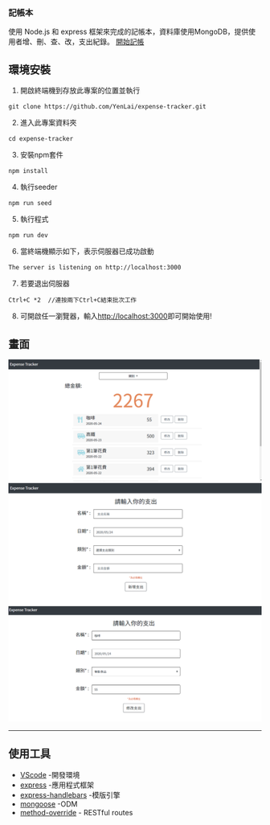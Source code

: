 ### 記帳本
使用 Node.js 和 express 框架來完成的記帳本，資料庫使用MongoDB，提供使用者增、刪、查、改，支出紀錄。
[開始記帳](https://immense-woodland-71920.herokuapp.com/)

## 環境安裝

1. 開啟終端機到存放此專案的位置並執行
```
git clone https://github.com/YenLai/expense-tracker.git
```
2. 進入此專案資料夾
```
cd expense-tracker
```
3. 安裝npm套件
```
npm install
```
4. 執行seeder
```
npm run seed
```
5. 執行程式
```
npm run dev
```
6. 當終端機顯示如下，表示伺服器已成功啟動
```
The server is listening on http://localhost:3000
```
7. 若要退出伺服器
```
Ctrl+C *2  //連按兩下Ctrl+C結束批次工作
```
8. 可開啟任一瀏覽器，輸入[http://localhost:3000](http://localhost:3000)即可開始使用!

## 畫面
![image](https://github.com/YenLai/expense-tracker/blob/master/images/Home.PNG)
![image](https://github.com/YenLai/expense-tracker/blob/master/images/new.PNG)
![image](https://github.com/YenLai/expense-tracker/blob/master/images/edit.PNG)

***

## 使用工具

- [VScode](https://code.visualstudio.com/) -開發環境
- [express](https://www.npmjs.com/package/express) -應用程式框架
- [express-handlebars](https://www.npmjs.com/package/express-handlebars) -模版引擎
- [mongoose](https://mongoosejs.com/) -ODM
- [method-override](https://www.npmjs.com/package/method-override) - RESTful routes


